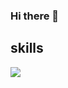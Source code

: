 ### Hi there 👋

## skills
<img src="https://img.shields.io/badge/C-A8B9CC&style=for-the-badge&logo=C&logoColor=white">
